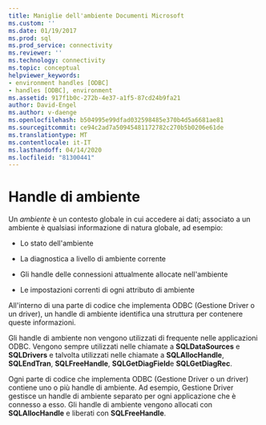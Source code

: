 ```yaml
---
title: Maniglie dell'ambiente Documenti Microsoft
ms.custom: ''
ms.date: 01/19/2017
ms.prod: sql
ms.prod_service: connectivity
ms.reviewer: ''
ms.technology: connectivity
ms.topic: conceptual
helpviewer_keywords:
- environment handles [ODBC]
- handles [ODBC], environment
ms.assetid: 917f1b0c-272b-4e37-a1f5-87cd24b9fa21
author: David-Engel
ms.author: v-daenge
ms.openlocfilehash: b504995e99dfad032598485e370b4d5a6681ae81
ms.sourcegitcommit: ce94c2ad7a50945481172782c270b5b0206e61de
ms.translationtype: MT
ms.contentlocale: it-IT
ms.lasthandoff: 04/14/2020
ms.locfileid: "81300441"
---
```

# <a name="environment-handles"></a>Handle di ambiente
Un *ambiente* è un contesto globale in cui accedere ai dati; associato a un ambiente è qualsiasi informazione di natura globale, ad esempio:  
  
-   Lo stato dell'ambiente  
  
-   La diagnostica a livello di ambiente corrente  
  
-   Gli handle delle connessioni attualmente allocate nell'ambiente  
  
-   Le impostazioni correnti di ogni attributo di ambiente  
  
 All'interno di una parte di codice che implementa ODBC (Gestione Driver o un driver), un handle di ambiente identifica una struttura per contenere queste informazioni.  
  
 Gli handle di ambiente non vengono utilizzati di frequente nelle applicazioni ODBC. Vengono sempre utilizzati nelle chiamate a **SQLDataSources** e **SQLDrivers** e talvolta utilizzati nelle chiamate a **SQLAllocHandle**, **SQLEndTran**, **SQLFreeHandle**, **SQLGetDiagField**e **SQLGetDiagRec**.  
  
 Ogni parte di codice che implementa ODBC (Gestione Driver o un driver) contiene uno o più handle di ambiente. Ad esempio, Gestione Driver gestisce un handle di ambiente separato per ogni applicazione che è connesso a esso. Gli handle di ambiente vengono allocati con **SQLAllocHandle** e liberati con **SQLFreeHandle**.
